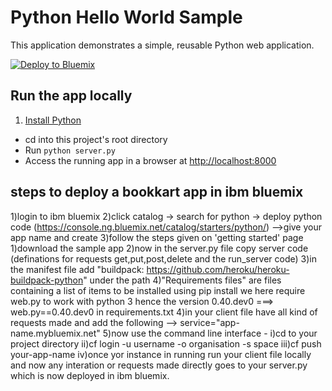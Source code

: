 # Python Hello World Sample

This application demonstrates a simple, reusable Python web application.

[![Deploy to Bluemix](https://bluemix.net/deploy/button.png)](https://bluemix.net/deploy?repository=https://github.com/IBM-Bluemix/python-helloworld)

## Run the app locally

1. [Install Python][]
+ cd into this project's root directory
+ Run `python server.py`
+ Access the running app in a browser at <http://localhost:8000>

[Install Python]: https://www.python.org/downloads/

## steps to deploy a bookkart app in ibm bluemix

1)login to ibm bluemix
2)click catalog -> search for python -> deploy python code (https://console.ng.bluemix.net/catalog/starters/python/)
-->give your app name and create
3)follow the steps given on 'getting started' page
	1)download the sample app
	2)now in the server.py file copy server code (definations for requests get,put,post,delete and the run_server code)
	3)in the manifest file add "buildpack: https://github.com/heroku/heroku-buildpack-python" under the path
	4)"Requirements files" are files containing a list of items to be installed using pip install 
	  we here require web.py to work with python 3  hence the version 0.40.dev0  ===>  web.py==0.40.dev0 in requirements.txt
	4)in your client file have all kind of requests made and add the following -->    service="app-name.mybluemix.net"
	5)now use the command line interface - 
		i)cd to your project directory 
		ii)cf login -u username -o organisation -s space
		iii)cf push your-app-name 
		iv)once yor instance in running  run your client file locally and now any interation or requests made directly goes to your server.py which is now deployed in ibm bluemix.
